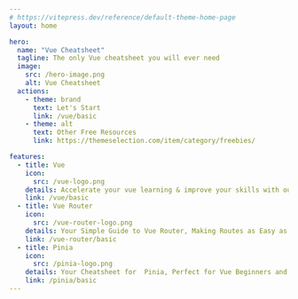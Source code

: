 ```yaml
---
# https://vitepress.dev/reference/default-theme-home-page
layout: home

hero:
  name: "Vue Cheatsheet"
  tagline: The only Vue cheatsheet you will ever need
  image:
    src: /hero-image.png
    alt: Vue Cheatsheet
  actions:
    - theme: brand
      text: Let's Start
      link: /vue/basic
    - theme: alt
      text: Other Free Resources
      link: https://themeselection.com/item/category/freebies/

features:
  - title: Vue
    icon: 
      src: /vue-logo.png
    details: Accelerate your vue learning & improve your skills with our comprehensive cheatsheet
    link: /vue/basic
  - title: Vue Router
    icon: 
      src: /vue-router-logo.png
    details: Your Simple Guide to Vue Router, Making Routes as Easy as Following a Map.
    link: /vue-router/basic
  - title: Pinia
    icon: 
      src: /pinia-logo.png
    details: Your Cheatsheet for  Pinia, Perfect for Vue Beginners and Beyond.
    link: /pinia/basic
---
```


